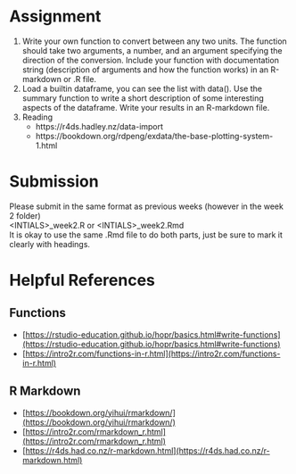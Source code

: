 # Assignment
<ol>
<li>Write your own function to convert between any two units. The function should take two arguments, a number, and an argument specifying the direction of the conversion. Include your function with documentation string (description of arguments and how the function works) in an R-markdown or .R file.</li>
<li>Load a builtin dataframe, you can see the list with data(). Use the summary function to write a short description of some interesting aspects of the dataframe. Write your results in an R-markdown file.</li>
<li>Reading
<ul>
  <li>https://r4ds.hadley.nz/data-import</li>
  <li>https://bookdown.org/rdpeng/exdata/the-base-plotting-system-1.html</li>
</ul>
  
</li>
</ol>

# Submission
Please submit in the same format as previous weeks (however in the week 2 folder)  <br>
\<INTIALS\>_week2.R or \<INTIALS\>_week2.Rmd <br>
It is okay to use the same .Rmd file to do both parts, just be sure to mark it clearly with headings.


# Helpful References 
## Functions
* [https://rstudio-education.github.io/hopr/basics.html#write-functions](https://rstudio-education.github.io/hopr/basics.html#write-functions)
* [https://intro2r.com/functions-in-r.html](https://intro2r.com/functions-in-r.html)

## R Markdown
* [https://bookdown.org/yihui/rmarkdown/](https://bookdown.org/yihui/rmarkdown/) 
* [https://intro2r.com/rmarkdown_r.html](https://intro2r.com/rmarkdown_r.html)
* [https://r4ds.had.co.nz/r-markdown.html](https://r4ds.had.co.nz/r-markdown.html)

